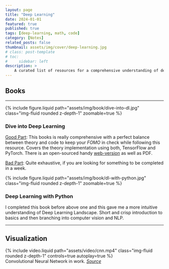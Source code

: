 ```yaml
---
layout: page
title: "Deep Learning"
date: 2024-01-01
featured: true
published: true
tags: [deep-learning, math, code]
category: [Notes]
related_posts: false
thumbnail: assets/img/cover/deep-learning.jpg
# class: post-template
# toc:
#     sidebar: left
description: >
    A curated list of resources for a comprehensive understanding of deep learning.  
---
```



## Books 

---

<div class="row mt-3">
    <div class="col-sm-4">
        {% include figure.liquid path="assets/img/book/dive-into-dl.jpg" class="img-fluid rounded z-depth-1" zoomable=true %}
    </div>
    <div class="col-sm-8">
        <h3>Dive into Deep Learning</h3>
        <p><u>Good Part</u>: This books is really comprehensive with a perfect balance between theory and code to keep your <i>FOMO</i> in check while following this resource. Covers the theory implementation using both, TensorFlow and PyTorch. There is an open-sourced handy <a href="https://d2l.ai/index.html">web-version</a> as well as PDF. </p>
        <p><u>Bad Part</u>: Quite exhaustive, if you are looking for something to be completed in a week.</p>
    </div>
</div>

<div class="row mt-3">
    <div class="col-sm-4">
        {% include figure.liquid path="assets/img/book/dl-with-python.jpg" class="img-fluid rounded z-depth-1" zoomable=true %}
    </div>
    <div class="col-sm-8">
        <h3>Deep Learning with Python</h3>
        <p>I completed this book before above one and this gave me a more intuitive understanding of Deep Learning Landscape. Short and crisp introduction to basics and then branching into computer vision and NLP.</p>
    </div>
</div>

---

## Visualization

<div class="row mt-3">
    <div class="col-sm mt-3 mt-md-0">
        {% include video.liquid path="assets/video/cnn.mp4" class="img-fluid rounded z-depth-1" controls=true autoplay=true %}
    </div>
</div>
<div class="caption">
    Convolutional Neural Network in work. <a href="https://x.com/Hamptonism/status/1794469409999786451"><i>Source</i></a>
</div>